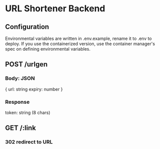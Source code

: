 # URL Shortener Backend

## Configuration
Environmental variables are written in .env.example, rename it to .env to deploy. If you use the containerized version, use the container manager's spec on defining environmental variables.

## POST /urlgen

### Body: JSON
{
  url: string
  expiry: number
}
### Response
token: string (8 chars)

## GET /:link
### 302 redirect to URL
